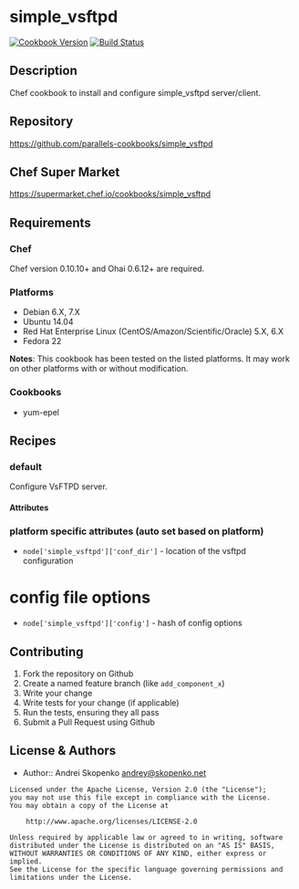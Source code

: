 # simple_vsftpd
[![Cookbook Version](https://img.shields.io/cookbook/v/simple_vsftpd.svg)](https://supermarket.chef.io/cookbooks/simple_vsftpd)
[![Build Status](https://secure.travis-ci.org/parallels-cookbooks/simple_vsftpd.png?branch=master)](http://travis-ci.org/parallels-cookbooks/simple_vsftpd)

## Description
Chef cookbook to install and configure simple_vsftpd server/client.

## Repository
https://github.com/parallels-cookbooks/simple_vsftpd

## Chef Super Market
https://supermarket.chef.io/cookbooks/simple_vsftpd

## Requirements
### Chef
Chef version 0.10.10+ and Ohai 0.6.12+ are required.

### Platforms
* Debian 6.X, 7.X
* Ubuntu 14.04
* Red Hat Enterprise Linux (CentOS/Amazon/Scientific/Oracle) 5.X, 6.X
* Fedora 22

**Notes**: This cookbook has been tested on the listed platforms. It may work on other platforms with or without modification.

### Cookbooks
* yum-epel

## Recipes

### default
Configure VsFTPD server.

#### Attributes
### platform specific attributes (auto set based on platform)
* `node['simple_vsftpd']['conf_dir']` - location of the vsftpd configuration

# config file options
* `node['simple_vsftpd']['config']` - hash of config options

## Contributing
1. Fork the repository on Github
2. Create a named feature branch (like `add_component_x`)
3. Write your change
4. Write tests for your change (if applicable)
5. Run the tests, ensuring they all pass
6. Submit a Pull Request using Github

## License & Authors
- Author:: Andrei Skopenko <andrey@skopenko.net>

```text
Licensed under the Apache License, Version 2.0 (the "License");
you may not use this file except in compliance with the License.
You may obtain a copy of the License at

    http://www.apache.org/licenses/LICENSE-2.0

Unless required by applicable law or agreed to in writing, software
distributed under the License is distributed on an "AS IS" BASIS,
WITHOUT WARRANTIES OR CONDITIONS OF ANY KIND, either express or implied.
See the License for the specific language governing permissions and
limitations under the License.
```
